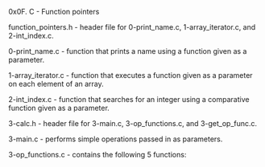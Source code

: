 0x0F. C - Function pointers


function_pointers.h - header file for 0-print_name.c, 1-array_iterator.c, and 2-int_index.c.

0-print_name.c - function that prints a name using a function given as a parameter.

1-array_iterator.c - function that executes a function given as a parameter on each element of an array.

2-int_index.c - function that searches for an integer using a comparative function given as a parameter.

3-calc.h - header file for 3-main.c, 3-op_functions.c, and 3-get_op_func.c.

3-main.c - performs simple operations passed in as parameters.

3-op_functions.c - contains the following 5 functions:
